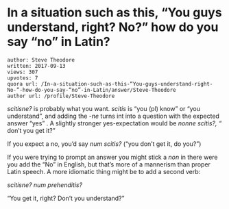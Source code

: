 # In a situation such as this, “You guys understand, right? No?” how do you say “no” in Latin?

	author: Steve Theodore
	written: 2017-09-13
	views: 307
	upvotes: 7
	quora url: /In-a-situation-such-as-this-“You-guys-understand-right-No-”-how-do-you-say-“no”-in-Latin/answer/Steve-Theodore
	author url: /profile/Steve-Theodore


_scitisne?_ is probably what you want. _scitis_  is “you (pl) know” or “you understand”, and adding the -_ne_  turns int into a question with the expected answer “yes” . A slightly stronger yes-expectation would be _nonne scitis?, “_ don’t you get it?”

If you expect a no, you’d say _num scitis?_  (“you don’t get it, do you?”)

If you were trying to prompt an answer you might stick a _non_ in there were you add the “No” in English, but that’s more of a mannerism than proper Latin speech. A more idiomatic thing might be to add a second verb:

_scitisne? num prehenditis?_ 

“You get it, right? Don’t you understand?”

